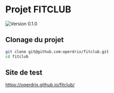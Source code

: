 # Projet FITCLUB

![Version 0.1.0](https://img.shields.io/badge/Version-0.1.0-green?logo=github)

## Clonage du projet
```sh
git clone git@github.com:operdrix/fitclub.git
cd fitclub
```

## Site de test
https://operdrix.github.io/fitclub/
